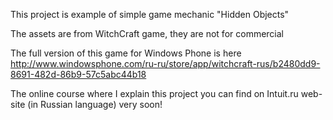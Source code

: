 This project is example of simple game mechanic "Hidden Objects"

The assets are from WitchCraft game, they are not for commercial

The full version of this game for Windows Phone is here http://www.windowsphone.com/ru-ru/store/app/witchcraft-rus/b2480dd9-8691-482d-86b9-57c5abc44b18

The online course where I explain this project you can find on Intuit.ru web-site (in Russian language) very soon!
